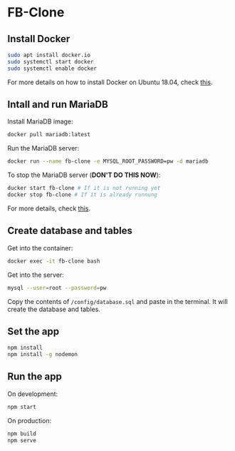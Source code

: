 # FB-Clone

## Install Docker

```bash
sudo apt install docker.io
sudo systemctl start docker
sudo systemctl enable docker
```

For more details on how to install Docker on Ubuntu 18.04, check
[this](https://linuxconfig.org/how-to-install-docker-on-ubuntu-18-04-bionic-beaver).

## Intall and run MariaDB

Install  MariaDB image:

```bash
docker pull mariadb:latest
```

Run the MariaDB server:

```bash
docker run --name fb-clone -e MYSQL_ROOT_PASSWORD=pw -d mariadb
```

To stop the MariaDB server (**DON'T DO THIS NOW**):

```bash
ducker start fb-clone # If it is not running yet
docker stop fb-clone # If it is already runnung
```

For more details, check [this](https://mariadb.com/kb/en/library/installing-and-using-mariadb-via-docker/).

## Create database and tables

Get into the container:

```bash
docker exec -it fb-clone bash
```

Get into the server:

```bash
mysql --user=root --password=pw
```

Copy the contents of  `/config/database.sql` and paste in the terminal.
It will create the database and tables.

## Set the app

```bash
npm install
npm install -g nodemon
```

## Run the app

On development:

```bash
npm start
```

On production:

```bash
npm build
npm serve
```